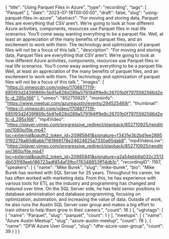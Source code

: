 {
  "title": "Using Parquet Files in Azure",
  "type": "recording",
  "tags": [
    "Parquet"
  ],
  "date": "2023-07-18T00:00:00",
  "draft": false,
  "slug": "using-parquet-files-in-azure",
  "abstract": "For moving and storing data, Parquet files are everything that CSV aren’t. We’re going to look at how different Azure activities, components, resources use Parquet files in real life scenarios. You’ll come away wanting everything to be a parquet file. Well, at least an appreciation of the many benefits of parquet files, and an excitement to work with them. The technology and optimization of parquet files will not be a focus of this talk.",
  "description": "For moving and storing data, Parquet files are everything that CSV aren’t. We’re going to look at how different Azure activities, components, resources use Parquet files in real life scenarios. You’ll come away wanting everything to be a parquet file. Well, at least an appreciation of the many benefits of parquet files, and an excitement to work with them. The technology and optimization of parquet files will not be a focus of this talk.",
  "images": [
    "https://i.vimeocdn.com/video/1708877119-685f93d2439f869c5b91e828d289a579194ff9e9c26701b0f7975592566d2efc-d_295x166"
  ],
  "vimeo": "852710925",
  "moreinfo": "https://www.meetup.com/azureaustin/events/294525469/",
  "thumbnail": "https://i.vimeocdn.com/video/1708877119-685f93d2439f869c5b91e828d289a579194ff9e9c26701b0f7975592566d2efc-d_295x166",
  "mp4Video": "https://player.vimeo.com/progressive_redirect/playback/852710925/rendition/1080p/file.mp4?loc=external&oauth2_token_id=20985841&signature=f3431e3b2bd1ee28950192276a60d6abb7161866178e24624625a7330a95dab8",
  "mp4VideoLow": "https://player.vimeo.com/progressive_redirect/playback/852710925/rendition/360p/file.mp4?loc=external&oauth2_token_id=20985841&signature=a2a54ebb9a032c25134b031f89aeb186723adf454af3fbcf76348853ff14db1c",
  "recordingID": 1167,
  "speakers": [
    {
      "name": "Mike Burek",
      "slug": "mike-burek",
      "bio": "Mike Burek has worked with SQL Server for 25 years. Throughout his career, he has often worked with marketing data. From this, he has experience with various tools for ETL as the industry and programming has changed and matured over time. On the SQL Server side, he has held senior positions in database administration and database programming, focusing on optimization, automation, and increasing the value of data. Outside of work, he also runs the Austin SQL Server user group and makes a big effort to train others to help them grow in their careers.",
      "count": 16
    }
  ],
  "ugtvtags": [
    {
      "name": "Parquet",
      "slug": "parquet",
      "count": 1
    }
  ],
  "meetups": [
    {
      "name": "Azure Austin Meetup",
      "slug": "azure-austin-meetup",
      "count": 76
    },
    {
      "name": "DFW Azure User Group",
      "slug": "dfw-azure-user-group",
      "count": 39
    }
  ]
}